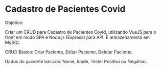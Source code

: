 # Cadastro de Pacientes Covid

Objetivo:

Criar um CRUD para Cadastro de Pacientes Covid, utilizando VueJS para o front em modo SPA e Node.js (Express) para API. E armazenamento em MySQL

CRUD Básico: Criar Paciente, Editar Paciente, Deletar Paciente.

Dados do paciente básicos: Nome, Idade, Teste: Positivo ou Negativo.

